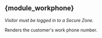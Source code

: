 ## {module_workphone}

*Visitor must be logged in to a Secure Zone.*

Renders the customer's work phone number.
